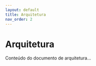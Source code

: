 ```yaml
---
layout: default
title: Arquitetura
nav_order: 2
---
```


# Arquitetura

Conteúdo do documento de arquitetura...
